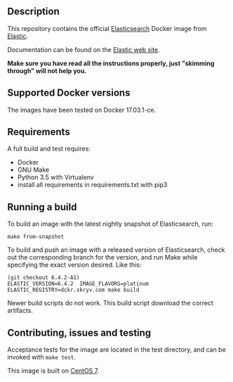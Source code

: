 ## Description

This repository contains the official [Elasticsearch](https://www.elastic.co/products/elasticsearch) Docker image from [Elastic](https://www.elastic.co/).

Documentation can be found on the [Elastic web site](https://www.elastic.co/guide/en/elasticsearch/reference/current/docker.html).

**Make sure you have read all the instructions properly, just "skimming through" will not help you.**

## Supported Docker versions

The images have been tested on Docker 17.03.1-ce.

## Requirements

A full build and test requires:

- Docker
- GNU Make
- Python 3.5 with Virtualenv
- install all requirements in requirements.txt with pip3

## Running a build
To build an image with the latest nightly snapshot of Elasticsearch, run:
```
make from-snapshot
```

To build and push an image with a released version of Elasticsearch, check out the corresponding
branch for the version, and run Make while specifying the exact version desired.
Like this:
```
(git checkout 6.4.2-A1)
ELASTIC_VERSION=6.4.2  IMAGE_FLAVORS=platinum ELASTIC_REGISTRY=dckr.skryv.com make build
```
Newer build scripts do not work.  This build script download the correct artifacts. 

## Contributing, issues and testing

Acceptance tests for the image are located in the test directory, and can be invoked with `make test`.

This image is built on [CentOS 7](https://github.com/CentOS/sig-cloud-instance-images/blob/CentOS-7/docker/Dockerfile).
